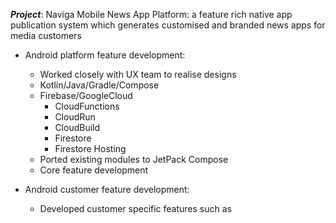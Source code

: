 **_Project_**: Naviga Mobile News App Platform: a feature rich native app publication system which generates customised and branded news apps for media customers

* Android platform feature development:
	* Worked closely with UX team to realise designs
	* Kotlin/Java/Gradle/Compose
	* Firebase/GoogleCloud
		* CloudFunctions
		* CloudRun 
		* CloudBuild
		* Firestore
		* Firestore Hosting
	* Ported existing modules to JetPack Compose
	* Core feature development

* Android customer feature development:
	* Developed customer specific features such as  